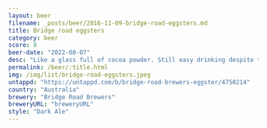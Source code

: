 ```yaml
---
layout: beer
filename: _posts/beer/2016-11-09-bridge-road-eggsters.md
title: Bridge road eggsters
category: beer
score: 8
beer-date: "2022-08-07"
desc: "Like a glass full of cocoa powder. Still easy drinking despite that"
permalink: /beer/:title.html
img: /img/list/bridge-road-eggsters.jpeg
untappd: "https://untappd.com/b/bridge-road-brewers-eggster/4750214"
country: "Australia"
brewery: "Bridge Road Brewers"
breweryURL: "breweryURL"
style: "Dark Ale"
---
```

